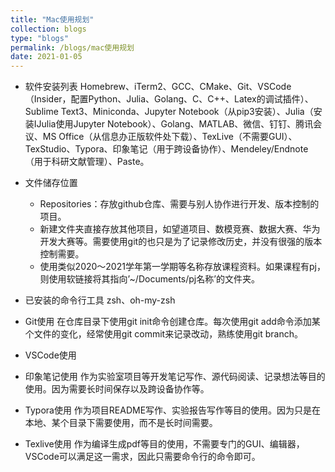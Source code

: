 ```yaml
---
title: "Mac使用规划"
collection: blogs
type: "blogs"
permalink: /blogs/mac使用规划
date: 2021-01-05
---
```


* 软件安装列表
  Homebrew、iTerm2、GCC、CMake、Git、VSCode（Insider，配置Python、Julia、Golang、C、C++、Latex的调试插件）、Sublime Text3、Miniconda、Jupyter Notebook（从pip3安装）、Julia（安装IJulia使用Jupyter Notebook）、Golang、MATLAB、微信、钉钉、腾讯会议、MS Office（从信息办正版软件处下载）、TexLive（不需要GUI）、TexStudio、Typora、印象笔记（用于跨设备协作）、Mendeley/Endnote（用于科研文献管理）、Paste。

* 文件储存位置
  * Repositories：存放github仓库、需要与别人协作进行开发、版本控制的项目。
  * 新建文件夹直接存放其他项目，如望道项目、数模竞赛、数据大赛、华为开发大赛等。需要使用git的也只是为了记录修改历史，并没有很强的版本控制需要。
  * 使用类似2020～2021学年第一学期等名称存放课程资料。如果课程有pj，则使用软链接将其指向’~/Documents/pj名称’的文件夹。

* 已安装的命令行工具
  zsh、oh-my-zsh

* Git使用
  在仓库目录下使用git init命令创建仓库。每次使用git add命令添加某个文件的变化，经常使用git commit来记录改动，熟练使用git branch。

* VSCode使用

* 印象笔记使用
  作为实验室项目等开发笔记写作、源代码阅读、记录想法等目的使用。因为需要长时间保存以及跨设备协作等。

* Typora使用
  作为项目README写作、实验报告写作等目的使用。因为只是在本地、某个目录下需要使用，而不是长时间需要。

* Texlive使用
  作为编译生成pdf等目的使用，不需要专门的GUI、编辑器，VSCode可以满足这一需求，因此只需要命令行的命令即可。